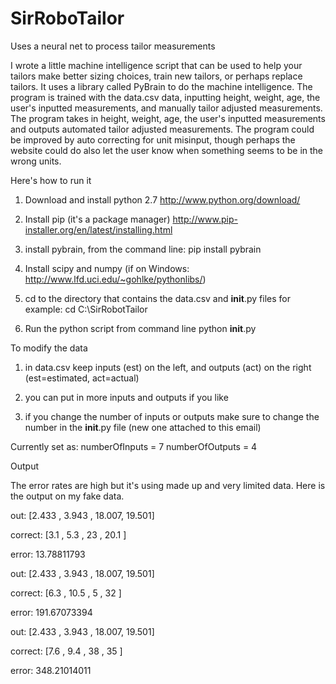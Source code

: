 SirRoboTailor
=============

Uses a neural net to process tailor measurements

I wrote a little machine intelligence script that can be used to help your tailors make better sizing choices, train new tailors, or perhaps replace tailors. It uses a library called PyBrain to do the machine intelligence. The program is trained with the data.csv data, inputting height, weight, age, the user's inputted measurements, and manually tailor adjusted measurements. The program takes in height, weight, age, the user's inputted measurements and outputs automated tailor adjusted measurements.
The program could be improved by auto correcting for unit misinput, though perhaps the website could do also let the user know when something seems to be in the wrong units.

Here's how to run it

1) Download and install python 2.7
http://www.python.org/download/

2) Install pip (it's a package manager)
http://www.pip-installer.org/en/latest/installing.html

3) install pybrain, 
from the command line:
pip install pybrain

4) Install scipy and numpy (if on Windows: http://www.lfd.uci.edu/~gohlke/pythonlibs/)

5) cd to the directory that contains the data.csv and __init__.py files
for example:
cd C:\SirRobotTailor

6) Run the python script from command line
python __init__.py

To modify the data

1) in data.csv keep inputs (est) on the left, and outputs (act) on the right (est=estimated, act=actual) 

2) you can put in more inputs and outputs if you like

3) if you change the number of inputs or outputs make sure to change the number in the __init__.py file (new one attached to this email) 

Currently set as:
numberOfInputs = 7
numberOfOutputs = 4 

Output

The error rates are high but it's using made up and very limited data. Here is the output on my fake data.

out:     [2.433 , 3.943 , 18.007, 19.501]

correct: [3.1   , 5.3   , 23    , 20.1  ]

error:  13.78811793


out:     [2.433 , 3.943 , 18.007, 19.501]

correct: [6.3   , 10.5  , 5     , 32    ]

error:  191.67073394


out:     [2.433 , 3.943 , 18.007, 19.501]

correct: [7.6   , 9.4   , 38    , 35    ]

error:  348.21014011


